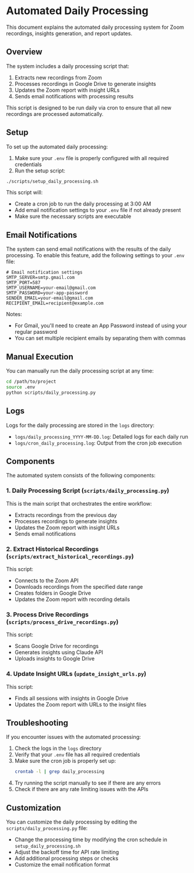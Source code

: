 # Automated Daily Processing

This document explains the automated daily processing system for Zoom recordings, insights generation, and report updates.

## Overview

The system includes a daily processing script that:

1. Extracts new recordings from Zoom
2. Processes recordings in Google Drive to generate insights
3. Updates the Zoom report with insight URLs
4. Sends email notifications with processing results

This script is designed to be run daily via cron to ensure that all new recordings are processed automatically.

## Setup

To set up the automated daily processing:

1. Make sure your `.env` file is properly configured with all required credentials
2. Run the setup script:

```bash
./scripts/setup_daily_processing.sh
```

This script will:
- Create a cron job to run the daily processing at 3:00 AM
- Add email notification settings to your `.env` file if not already present
- Make sure the necessary scripts are executable

## Email Notifications

The system can send email notifications with the results of the daily processing. To enable this feature, add the following settings to your `.env` file:

```
# Email notification settings
SMTP_SERVER=smtp.gmail.com
SMTP_PORT=587
SMTP_USERNAME=your-email@gmail.com
SMTP_PASSWORD=your-app-password
SENDER_EMAIL=your-email@gmail.com
RECIPIENT_EMAIL=recipient@example.com
```

Notes:
- For Gmail, you'll need to create an App Password instead of using your regular password
- You can set multiple recipient emails by separating them with commas

## Manual Execution

You can manually run the daily processing script at any time:

```bash
cd /path/to/project
source .env
python scripts/daily_processing.py
```

## Logs

Logs for the daily processing are stored in the `logs` directory:

- `logs/daily_processing_YYYY-MM-DD.log`: Detailed logs for each daily run
- `logs/cron_daily_processing.log`: Output from the cron job execution

## Components

The automated system consists of the following components:

### 1. Daily Processing Script (`scripts/daily_processing.py`)

This is the main script that orchestrates the entire workflow:
- Extracts recordings from the previous day
- Processes recordings to generate insights
- Updates the Zoom report with insight URLs
- Sends email notifications

### 2. Extract Historical Recordings (`scripts/extract_historical_recordings.py`)

This script:
- Connects to the Zoom API
- Downloads recordings from the specified date range
- Creates folders in Google Drive
- Updates the Zoom report with recording details

### 3. Process Drive Recordings (`scripts/process_drive_recordings.py`)

This script:
- Scans Google Drive for recordings
- Generates insights using Claude API
- Uploads insights to Google Drive

### 4. Update Insight URLs (`update_insight_urls.py`)

This script:
- Finds all sessions with insights in Google Drive
- Updates the Zoom report with URLs to the insight files

## Troubleshooting

If you encounter issues with the automated processing:

1. Check the logs in the `logs` directory
2. Verify that your `.env` file has all required credentials
3. Make sure the cron job is properly set up:
   ```bash
   crontab -l | grep daily_processing
   ```
4. Try running the script manually to see if there are any errors
5. Check if there are any rate limiting issues with the APIs

## Customization

You can customize the daily processing by editing the `scripts/daily_processing.py` file:

- Change the processing time by modifying the cron schedule in `setup_daily_processing.sh`
- Adjust the backoff time for API rate limiting
- Add additional processing steps or checks
- Customize the email notification format 